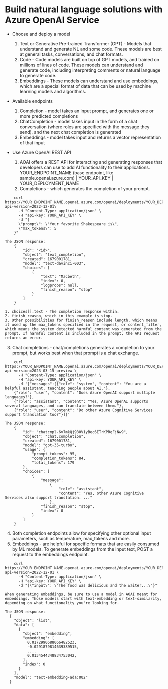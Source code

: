 # Build natural language solutions with Azure OpenAI Service
* Choose and deploy a model
  1. Text or Generative Pre-trained Transformer (GPT) - Models that understand and generate NL and some code. These models are best at general tasks, conversations, and chat formats.
  2. Code - Code models are built on top of GPT models, and trained on millions of lines of code. These models can understand and generate code, including interpreting comments or natural language to generate code.
  3. Embeddings - These models can understand and use embeddings, which are a special format of data that can be used by machine learning models and algorithms.

* Available endpoints
  1. Completion - model takes an input prompt, and generates one or more predicted completions
  2. ChatCompletion - model takes input in the form of a chat conversation (where roles are specified with the message they send), and the next chat completion is generated
  3. Embeddings - model takes input and returns a vector representation of that input

* Use Azure OpenAI REST API
  1. AOAI offers a REST API for interacting and generating responses that developers can use to add AI functionality to their applications. YOUR_ENDPOINT_NAME (base endpoint, like sample.openai.azure.com) | YOUR_API_KEY | YOUR_DEPLOYMENT_NAME 
  2. Completions - which generates the completion of your prompt.
``` mark
    curl https://YOUR_ENDPOINT_NAME.openai.azure.com/openai/deployments/YOUR_DEPLOYMENT_NAME/completions?api-version=2022-12-01\
      -H "Content-Type: application/json" \
      -H "api-key: YOUR_API_KEY" \
      -d "{
      \"prompt\": \"Your favorite Shakespeare is\",
      \"max_tokens\": 5
    }"

The JSON response:
    {
        "id": "<id>",
        "object": "text_completion",
        "created": 1679001781,
        "model": "text-davinci-003",
        "choices": [
            {
                "text": "Macbeth",
                "index": 0,
                "logprobs": null,
                "finish_reason": "stop"
            }
        ]
    }
```
    1. choices[].text - The completion response within. 
    2. finish_reason, which in this example is stop. 
    3. Other possibilities for finish_reason include length, which means it used up the max_tokens specified in the request, or content_filter, which means the system detected harmful content was generated from the prompt. If harmful content is included in the prompt, the API request returns an error.

  3. Chat completions - chat/completions generates a completion to your prompt, but works best when that prompt is a chat exchange.
``` mark
    curl https://YOUR_ENDPOINT_NAME.openai.azure.com/openai/deployments/YOUR_DEPLOYMENT_NAME/chat/completions?api-version=2023-03-15-preview \
      -H "Content-Type: application/json" \
      -H "api-key: YOUR_API_KEY" \
      -d '{"messages":[{"role": "system", "content": "You are a helpful assistant, teaching people about AI."},
    {"role": "user", "content": "Does Azure OpenAI support multiple languages?"},
    {"role": "assistant", "content": "Yes, Azure OpenAI supports several languages, and can translate between them."},
    {"role": "user", "content": "Do other Azure Cognitive Services support translation too?"}]}'

The JSON response:
    {
        "id": "chatcmpl-6v7mkQj980V1yBec6ETrKPRqFjNw9",
        "object": "chat.completion",
        "created": 1679001781,
        "model": "gpt-35-turbo",
        "usage": {
            "prompt_tokens": 95,
            "completion_tokens": 84,
            "total_tokens": 179
        },
        "choices": [
            {
                "message":
                    {
                        "role": "assistant",
                        "content": "Yes, other Azure Cognitive Services also support translation. ..."
                    },
                "finish_reason": "stop",
                "index": 0
            }
        ]
    }
```
  4. Both completion endpoints allow for specifying other optional input parameters, such as temperature, max_tokens and more.
  5. Embeddings - are helpful for specific formats that are easily consumed by ML models. To generate embeddings from the input text, POST a request to the embeddings endpoint.
``` mark  
    curl https://YOUR_ENDPOINT_NAME.openai.azure.com/openai/deployments/YOUR_DEPLOYMENT_NAME/embeddings?api-version=2022-12-01 \
      -H "Content-Type: application/json" \
      -H "api-key: YOUR_API_KEY" \
      -d "{\"input\": \"The food was delicious and the waiter...\"}"

When generating embeddings, be sure to use a model in AOAI meant for embeddings. Those models start with text-embedding or text-similarity, depending on what functionality you're looking for.

The JSON response:
  {
    "object": "list",
    "data": [
      {
        "object": "embedding",
        "embedding": [
          0.0172990688066482523,
          -0.0291879814639389515,
          ....
          0.0134544348834753042,
        ],
        "index": 0
      }
    ],
    "model": "text-embedding-ada:002"
  }

